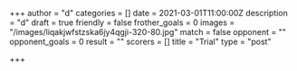 +++
author = "d"
categories = []
date = 2021-03-01T11:00:00Z
description = "d"
draft = true
friendly = false
frother_goals = 0
images = "/images/liqakjwfstzska6jy4qgji-320-80.jpg"
match = false
opponent = ""
opponent_goals = 0
result = ""
scorers = []
title = "Trial"
type = "post"

+++
